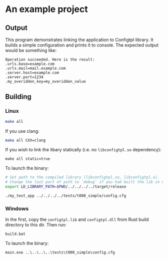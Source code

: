 # An example project

## Output

This program demonstrates linking the application to Configtpl library.
It builds a simple configuration and prints it to console.
The expected output would be something like:

```
Operation succeeded. Here is the result:
.urls.base=example.com
.urls.mail=mail.example.com
.server.host=example.com
.server.port=1234
.my_overidden_key=my_overidden_value
```

## Building

### Linux

```bash
make all
```

If you use clang:

```bash
make all CXX=clang
```

If you wish to link the libary statically (i.e. no `libconfigtpl.so` dependency):

```
make all static=true
```

To launch the binary:

```bash
# Set path to the compiled library (libconfigtpl.so, libconfigtpl.a).
# Change the last part of path to `debug` if you had built the lib in debug mode
export LD_LIBRARY_PATH=$PWD/../../../../target/release

./my_test_app ../../../../tests/t000_simple/config.cfg
```

### Windows

In the first, copy the `configtpl.lib` and `configtpl.dll` from Rust build directory to this dir. Then run:

```
build.bat
```

To launch the binary:
```
main.exe ..\..\..\..\tests\t000_simple\config.cfg
```
